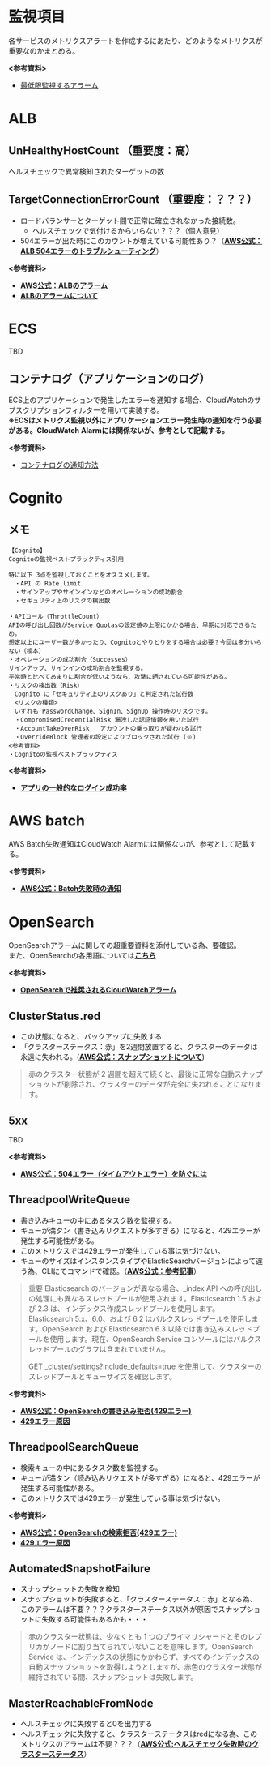 # 監視項目
各サービスのメトリクスアラートを作成するにあたり、どのようなメトリクスが重要なのかまとめる。  

**<参考資料>**  
- [最低限監視するアラーム](https://mazyu36.hatenablog.com/entry/2023/02/24/184347#%E3%83%A1%E3%83%88%E3%83%AA%E3%82%AF%E3%82%B9%E7%9B%A3%E8%A6%96)

# ALB
## UnHealthyHostCount （重要度：高）
ヘルスチェックで異常検知されたターゲットの数

## TargetConnectionErrorCount （重要度：？？？）
- ロードバランサーとターゲット間で正常に確立されなかった接続数。
  - ヘルスチェックで気付けるからいらない？？？（個人意見）
- 504エラーが出た時にこのカウントが増えている可能性あり？（[**AWS公式：ALB 504エラーのトラブルシューティング**](https://repost.aws/ja/knowledge-center/504-error-alb)）

**<参考資料>**  
- [**AWS公式：ALBのアラーム**](https://docs.aws.amazon.com/ja_jp/elasticloadbalancing/latest/application/load-balancer-cloudwatch-metrics.html)
- [**ALBのアラームについて**](https://www.datadoghq.com/ja/blog/aws-monitoring/)

# ECS
TBD

## コンテナログ（アプリケーションのログ）
ECS上のアプリケーションで発生したエラーを通知する場合、CloudWatchのサブスクリプションフィルターを用いて実装する。  
**※ECSはメトリクス監視以外にアプリケーションエラー発生時の通知を行う必要がある。CloudWatch Alarmには関係ないが、参考として記載する。**

**<参考資料>**  
- [コンテナログの通知方法](https://awstut.com/2022/07/31/subscription-filter-to-extract-errors-in-fargate-container-logs-and-notify-by-email/)

# Cognito

## メモ
```
【Cognito】
Cognitoの監視ベストプラックティス引用

特に以下 3点を監視しておくことをオススメします。
　・API の Rate limit
　・サインアップやサインインなどのオペレーションの成功割合
　・セキュリティ上のリスクの検出数

・APIコール（ThrottleCount）
APIの呼び出し回数がService Quotasの設定値の上限にかかる場合、早期に対応できるため。
想定以上にユーザー数が多かったり、Cognitoとやりとりをする場合は必要？今回は多分いらない（楠本）
・オペレーションの成功割合（Successes）
サインアップ、サインインの成功割合を監視する。
平常時と比べてあまりに割合が低いようなら、攻撃に晒されている可能性がある。
・リスクの検出数（Risk）
　Cognito に「セキュリティ上のリスクあり」と判定された試行数
　<リスクの種類>
　いずれも PasswordChange、SignIn、SignUp 操作時のリスクです。
　・CompromisedCredentialRisk	漏洩した認証情報を用いた試行
　・AccountTakeOverRisk	アカウントの乗っ取りが疑われる試行
　・OverrideBlock	管理者の設定によりブロックされた試行 (※)
<参考資料>
・Cognitoの監視ベストプラックティス
```

**<参考資料>**  
- [**アプリの一般的なログイン成功率**](https://mnb.macnica.co.jp/2020/10/post-20.html)

# AWS batch
AWS Batch失敗通知はCloudWatch Alarmには関係ないが、参考として記載する。

**<参考資料>**  
- [**AWS公式：Batch失敗時の通知**](https://docs.aws.amazon.com/ja_jp/batch/latest/userguide/batch_sns_tutorial.html)


# OpenSearch
OpenSearchアラームに関しての超重要資料を添付している為、要確認。  
また、OpenSearchの各用語については[**こちら**](https://github.com/adgjmptwgw/aws-practice/blob/main/src/basics/open-search/note/%E3%83%89%E3%83%A1%E3%82%A4%E3%83%B3%E4%BD%9C%E6%88%90.md)

**<参考資料>**  
- [**OpenSearchで推奨されるCloudWatchアラーム**](https://docs.aws.amazon.com/ja_jp/opensearch-service/latest/developerguide/cloudwatch-alarms.html)

## ClusterStatus.red
- この状態になると、バックアップに失敗する
- 「クラスターステータス：赤」を2週間放置すると、クラスターのデータは永遠に失われる。([**AWS公式：スナップショットについて**](https://docs.aws.amazon.com/ja_jp/opensearch-service/latest/developerguide/managedomains-snapshots.html))


> 赤のクラスター状態が 2 週間を超えて続くと、最後に正常な自動スナップショットが削除され、クラスターのデータが完全に失われることになります。

## 5xx
TBD

**<参考資料>**  
- [**AWS公式：504エラー（タイムアウトエラー）を防ぐには**](https://repost.aws/ja/knowledge-center/opensearch-http-504-gateway-timeout)

## ThreadpoolWriteQueue 
- 書き込みキューの中にあるタスク数を監視する。
- キューが満タン（書き込みリクエストが多すぎる）になると、429エラーが発生する可能性がある。
- このメトリクスでは429エラーが発生している事は気づけない。
- キューのサイズはインスタンスタイプやElasticSearchバージョンによって違う為、CLIにてコマンドで確認。（[**AWS公式：参考記事**](https://docs.aws.amazon.com/ja_jp/opensearch-service/latest/developerguide/managedomains-cloudwatchmetrics.html)）

> 重要
> Elasticsearch のバージョンが異なる場合、_index API への呼び出しの処理にも異なるスレッドプールが使用されます。Elasticsearch 1.5 および 2.3 は、インデックス作成スレッドプールを使用します。Elasticsearch 5.x、6.0、および 6.2 はバルクスレッドプールを使用します。OpenSearch および Elasticsearch 6.3 以降では書き込みスレッドプールを使用します。現在、OpenSearch Service コンソールにはバルクスレッドプールのグラフは含まれていません。
>
> GET _cluster/settings?include_defaults=true を使用して、クラスターのスレッドプールとキューサイズを確認します。

**<参考資料>**  
- [**AWS公式：OpenSearchの書き込み拒否(429エラー)**](https://repost.aws/ja/knowledge-center/opensearch-resolve-429-error)
- [**429エラー原因**](https://zenn.dev/tkykenmt/articles/a789d533b96206)

## ThreadpoolSearchQueue  
- 検索キューの中にあるタスク数を監視する。
- キューが満タン（読み込みリクエストが多すぎる）になると、429エラーが発生する可能性がある。
- このメトリクスでは429エラーが発生している事は気づけない。

**<参考資料>**  
- [**AWS公式：OpenSearchの検索拒否(429エラー)**](https://repost.aws/ja/knowledge-center/opensearch-resolve-429-error)
- [**429エラー原因**](https://zenn.dev/tkykenmt/articles/a789d533b96206)


## AutomatedSnapshotFailure 
- スナップショットの失敗を検知
- スナップショットが失敗すると、「クラスターステータス：赤」となる為、このアラームは不要？？？クラスターステータス以外が原因でスナップショットに失敗する可能性もあるかも・・・
> 赤のクラスター状態は、少なくとも 1 つのプライマリシャードとそのレプリカがノードに割り当てられていないことを意味します。OpenSearch Service は、インデックスの状態にかかわらず、すべてのインデックスの自動スナップショットを取得しようとしますが、赤色のクラスター状態が維持されている間、スナップショットは失敗します。

## MasterReachableFromNode
- ヘルスチェックに失敗すると0を出力する
- ヘルスチェックに失敗すると、クラスターステータスはredになる為、このメトリクスのアラームは不要？？？（[**AWS公式:ヘルスチェック失敗時のクラスターステータス**](https://repost.aws/ja/knowledge-center/opensearch-dashboards-red-status)）

